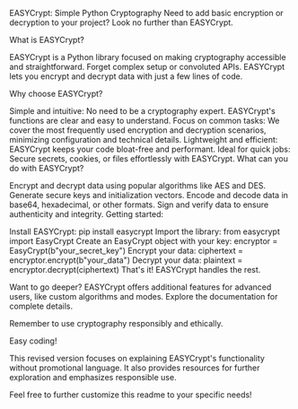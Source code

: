 EASYCrypt: Simple Python Cryptography
Need to add basic encryption or decryption to your project? Look no further than EASYCrypt.

What is EASYCrypt?

EASYCrypt is a Python library focused on making cryptography accessible and straightforward. Forget complex setup or convoluted APIs. EASYCrypt lets you encrypt and decrypt data with just a few lines of code.

Why choose EASYCrypt?

Simple and intuitive: No need to be a cryptography expert. EASYCrypt's functions are clear and easy to understand.
Focus on common tasks: We cover the most frequently used encryption and decryption scenarios, minimizing configuration and technical details.
Lightweight and efficient: EASYCrypt keeps your code bloat-free and performant.
Ideal for quick jobs: Secure secrets, cookies, or files effortlessly with EASYCrypt.
What can you do with EASYCrypt?

Encrypt and decrypt data using popular algorithms like AES and DES.
Generate secure keys and initialization vectors.
Encode and decode data in base64, hexadecimal, or other formats.
Sign and verify data to ensure authenticity and integrity.
Getting started:

Install EASYCrypt: pip install easycrypt
Import the library: from easycrypt import EasyCrypt
Create an EasyCrypt object with your key: encryptor = EasyCrypt(b"your_secret_key")
Encrypt your data: ciphertext = encryptor.encrypt(b"your_data")
Decrypt your data: plaintext = encryptor.decrypt(ciphertext)
That's it! EASYCrypt handles the rest.

Want to go deeper? EASYCrypt offers additional features for advanced users, like custom algorithms and modes. Explore the documentation for complete details.

Remember to use cryptography responsibly and ethically.

Easy coding!

This revised version focuses on explaining EASYCrypt's functionality without promotional language. It also provides resources for further exploration and emphasizes responsible use.

Feel free to further customize this readme to your specific needs!
